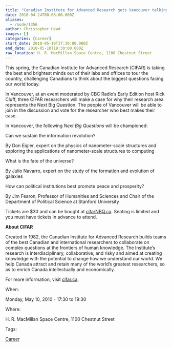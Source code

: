 ```yaml
---
title: "Canadian Institute for Advanced Research gets Vancouver talking  about The Next Big Question"
date: 2010-04-24T00:08:00.000Z
aliases:
  - /node/1356
author: Christopher Head
images: []
categories: [Career]
start_date: 2010-05-10T17:30:00.000Z
end_date: 2010-05-10T19:30:00.000Z
raw_location: H. R. MacMillan Space Centre, 1100 Chestnut Street
---
```


This spring, the Canadian Institute for Advanced Research (CIFAR) is taking the best and brightest minds out of their labs and offices to tour the country, challenging Canadians to think about the biggest questions facing our world today.

In Vancouver, at an event moderated by CBC Radio’s Early Edition host Rick Cluff, three CIFAR researchers will make a case for why their research area represents the Next Big Question. The people of Vancouver will be able to join in the discussion and vote for the researcher who best makes their case.

In Vancouver, the following _Next Big Questions_ will be championed:

Can we sustain the information revolution?

By Don Eigler, expert on the physics of nanometer-scale structures and exploring the applications of nanometer-scale structures to computing

What is the fate of the universe?

By Julio Navarro, expert on the study of the formation and evolution of galaxies

How can political institutions best promote peace and prosperity?

By Jim Fearon, Professor of Humanities and Sciences and Chair of the Department of Political Science at Stanford University

Tickets are $30 and can be bought at [cifarNBQ.ca](http://cifarnbq.ca/). Seating is limited and you must have tickets in advance to attend.

**About CIFAR**

Created in 1982, the Canadian Institute for Advanced Research builds teams of the best Canadian and international researchers to collaborate on complex questions at the frontiers of human knowledge. The Institute’s research is interdisciplinary, collaborative, and risky and aimed at creating knowledge with the potential to change how we understand our world. We help Canada attract and retain many of the world’s greatest researchers, so as to enrich Canada intellectually and economically.

For more information, visit [cifar.ca](http://cifar.ca/).

When: 

Monday, May 10, 2010 - 17:30 to 19:30

Where: 

H. R. MacMillan Space Centre, 1100 Chestnut Street

Tags: 

[Career](/career)
